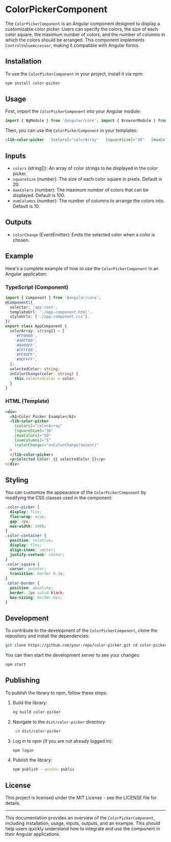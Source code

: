 # ColorPickerComponent

The `ColorPickerComponent` is an Angular component designed to display a customizable color picker. Users can specify the colors, the size of each color square, the maximum number of colors, and the number of columns in which the colors should be arranged. This component implements `ControlValueAccessor`, making it compatible with Angular forms.

## Installation

To use the `ColorPickerComponent` in your project, install it via npm:

```bash
npm install color-picker
```



## Usage


First, import the `ColorPickerComponent` into your Angular module:

```typescript
import { NgModule } from '@angular/core'; import { BrowserModule } from '@angular/platform-browser'; import { ReactiveFormsModule } from '@angular/forms'; import { ColorPickerModule } from 'color-picker';  @NgModule({   declarations: [     AppComponent   ],   imports: [     BrowserModule,     ReactiveFormsModule,     ColorPickerModule   ],   providers: [],   bootstrap: [AppComponent] }) export class AppModule { }
```

Then, you can use the `ColorPickerComponent` in your templates:

```html
<lib-color-picker   [colors]="colorArray"   [squareSize]="30"   [maxColors]="50"   [numColumns]="5"   (colorChange)="onColorChange($event)"> </lib-color-picker>
```

## Inputs

*   `colors` (string\[\]): An array of color strings to be displayed in the color picker.
*   `squareSize` (number): The size of each color square in pixels. Default is 20.
*   `maxColors` (number): The maximum number of colors that can be displayed. Default is 100.
*   `numColumns` (number): The number of columns to arrange the colors into. Default is 10.

Outputs
-------

*   `colorChange` (EventEmitter<string>): Emits the selected color when a color is chosen.

Example
-------

Here's a complete example of how to use the `ColorPickerComponent` in an Angular application:

### TypeScript (Component)

```typescript
import { Component } from '@angular/core';
@Component({
  selector: 'app-root',
  templateUrl: './app.component.html',
  styleUrls: ['./app.component.css'],
})
export class AppComponent {
  colorArray: string[] = [
    '#FF0000',
    '#00FF00',
    '#0000FF',
    '#FFFF00',
    '#FF00FF',
    '#00FFFF',
  ];
  selectedColor: string;
  onColorChange(color: string) {
    this.selectedColor = color;
  }
}
```

### HTML (Template)

```html
<div>
  <h1>Color Picker Example</h1>
  <lib-color-picker
    [colors]="colorArray"
    [squareSize]="30"
    [maxColors]="50"
    [numColumns]="5"
    (colorChange)="onColorChange($event)"
  >
  </lib-color-picker>
  <p>Selected Color: {{ selectedColor }}</p>
</div>

```

Styling
-------

You can customize the appearance of the `ColorPickerComponent` by modifying the CSS classes used in the component:

```css
.color-picker {
  display: flex;
  flex-wrap: wrap;
  gap: 2px;
  max-width: 100%;
}
.color-container {
  position: relative;
  display: flex;
  align-items: center;
  justify-content: center;
}
.color-square {
  cursor: pointer;
  transition: border 0.3s;
}
.color-border {
  position: absolute;
  border: 2px solid black;
  box-sizing: border-box;
}
```

Development
-----------

To contribute to the development of the `ColorPickerComponent`, clone the repository and install the dependencies:

```bash
git clone https://github.com/your-repo/color-picker.git cd color-picker npm install
```

You can then start the development server to see your changes:

```bash
npm start
```

Publishing
----------

To publish the library to npm, follow these steps:

1.  Build the library:
    
    ```bash
    ng build color-picker
    ```
    
2.  Navigate to the `dist/color-picker` directory:
    
    ```bash    
     cd dist/color-picker
    ```
    
3.  Log in to npm (if you are not already logged in):
    
    ```bash    
    npm login
    ```
    
4.  Publish the library:
    
    ```bash    
    npm publish --access public
    ```
    

License
-------

This project is licensed under the MIT License - see the LICENSE file for details.

* * *

This documentation provides an overview of the `ColorPickerComponent`, including installation, usage, inputs, outputs, and an example. This should help users quickly understand how to integrate and use the component in their Angular applications.

